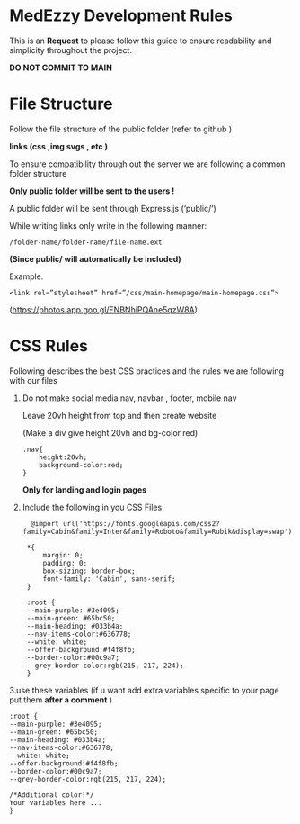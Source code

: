 # MedEzzy Development Rules
This is an **Request** to please follow this guide to ensure readability and simplicity throughout the project. 

**DO NOT COMMIT TO MAIN** 
# File Structure

Follow the file structure of the public folder (refer to github )

**links (css ,img svgs , etc )**

To ensure compatibility through out the server we are following a common folder structure

**Only public folder will be sent to the users !**

A public folder will be sent through Express.js  (‘public/’)

While writing links only write in the following manner:

	/folder-name/folder-name/file-name.ext

**(Since public/ will automatically be included)**

Example.

    <link rel=”stylesheet” href=”/css/main-homepage/main-homepage.css”>
 (https://photos.app.goo.gl/FNBNhiPQAne5qzW8A)
  

# CSS Rules

Following describes the best CSS practices and the rules we are following with our files

 1. Do not make social media nav, navbar , footer, mobile nav
	
	Leave 20vh height from top and then create website

	(Make a div give height 20vh and bg-color red)
	

	    .nav{
		    height:20vh;
		    background-color:red;
	    }

	**Only for landing and login pages**
2. Include the following in you CSS Files
	

		 @import url('https://fonts.googleapis.com/css2?family=Cabin&family=Inter&family=Roboto&family=Rubik&display=swap');

		*{
			margin: 0;
			padding: 0;
			box-sizing: border-box;
			font-family: 'Cabin', sans-serif;
		}

		:root {
		--main-purple: #3e4095;
		--main-green: #65bc50;
		--main-heading: #033b4a;
		--nav-items-color:#636778;
		--white: white;
		--offer-background:#f4f8fb;
		--border-color:#00c9a7;
		--grey-border-color:rgb(215, 217, 224);
		}
3.use these variables (if u want add extra variables specific to your page put them **after a 	comment** )

    :root {
	--main-purple: #3e4095;
	--main-green: #65bc50;
	--main-heading: #033b4a;
	--nav-items-color:#636778;
	--white: white;
	--offer-background:#f4f8fb;
	--border-color:#00c9a7;
	--grey-border-color:rgb(215, 217, 224);
		
	/*Additional color!*/
	Your variables here ...
	}
